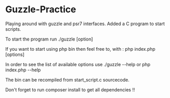 # Guzzle-Practice
Playing around with guzzle and psr7 interfaces. Added a C program to start scripts.

To start the program run ./guzzle [option]

If you want to start using php bin then feel free to, with : php index.php [options]

In order to see the list of available options use ./guzzle --help or php index.php --help

The bin can be recompiled from start_script.c sourcecode.

Don't forget to run composer install to get all dependencies !!
